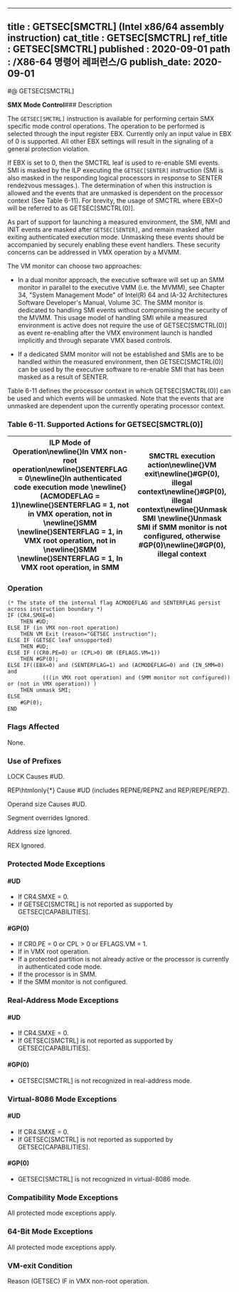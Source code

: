 ----------------------------
title : GETSEC[SMCTRL] (Intel x86/64 assembly instruction)
cat_title : GETSEC[SMCTRL]
ref_title : GETSEC[SMCTRL]
published : 2020-09-01
path : /X86-64 명령어 레퍼런스/G
publish_date: 2020-09-01
----------------------------
#@ GETSEC[SMCTRL]

**SMX Mode Control**### Description


The `GETSEC[SMCTRL]` instruction is available for performing certain SMX specific mode control operations. The operation to be performed is selected through the input register EBX. Currently only an input value in EBX of 0 is supported. All other EBX settings will result in the signaling of a general protection violation. 

If EBX is set to 0, then the SMCTRL leaf is used to re-enable SMI events. SMI is masked by the ILP executing the `GETSEC[SENTER]` instruction (SMI is also masked in the responding logical processors in response to SENTER rendezvous messages.). The determination of when this instruction is allowed and the events that are unmasked is dependent on the processor context (See Table 6-11). For brevity, the usage of SMCTRL where EBX=0 will be referred to as GETSEC[SMCTRL(0)].

As part of support for launching a measured environment, the SMI, NMI and INIT events are masked after `GETSEC[SENTER]`, and remain masked after exiting authenticated execution mode. Unmasking these events should be accompanied by securely enabling these event handlers. These security concerns can be addressed in VMX operation by a MVMM. 

The VM monitor can choose two approaches:

*  In a dual monitor approach, the executive software will set up an SMM monitor in parallel to the executive VMM (i.e. the MVMM), see Chapter 34, "System Management Mode" of Intel(R) 64 and IA-32 Architectures Software Developer's Manual, Volume 3C. The SMM monitor is dedicated to handling SMI events without compromising the security of the MVMM. This usage model of handling SMI while a measured environment is active does not require the use of GETSEC[SMCTRL(0)] as event re-enabling after the VMX environment launch is handled implicitly and through separate VMX based controls. 

*  If a dedicated SMM monitor will not be established and SMIs are to be handled within the measured environment, then GETSEC[SMCTRL(0)] can be used by the executive software to re-enable SMI that has been masked as a result of SENTER.

Table 6-11 defines the processor context in which GETSEC[SMCTRL(0)] can be used and which events will be unmasked. Note that the events that are unmasked are dependent upon the currently operating processor context.

### Table 6-11.  Supported Actions for GETSEC[SMCTRL(0)]


|**ILP Mode of Operation**\newline{}In VMX non-root operation\newline{}SENTERFLAG = 0\newline{}In authenticated code execution mode \newline{}(ACMODEFLAG = 1)\newline{}SENTERFLAG = 1, not in VMX operation, not in \newline{}SMM \newline{}SENTERFLAG = 1, in VMX root operation, not in \newline{}SMM \newline{}SENTERFLAG = 1, In VMX root operation, in SMM|**SMCTRL execution action**\newline{}VM exit\newline{}#GP(0), illegal context\newline{}#GP(0), illegal context\newline{}Unmask SMI \newline{}Unmask SMI if SMM monitor is not configured, otherwise #GP(0)\newline{}#GP(0), illegal context|
|---------------------------------------------------------------------------------------------------------------------------------------------------------------------------------------------------------------------------------------------------------------------------------------------------------------------------------------------------------------|-------------------------------------------------------------------------------------------------------------------------------------------------------------------------------------------------------------------------------------------|

### Operation

```info-verb
(* The state of the internal flag ACMODEFLAG and SENTERFLAG persist across instruction boundary *)
IF (CR4.SMXE=0)
    THEN #UD;
ELSE IF (in VMX non-root operation)
    THEN VM Exit (reason="GETSEC instruction");
ELSE IF (GETSEC leaf unsupported)
    THEN #UD;
ELSE IF ((CR0.PE=0) or (CPL>0) OR (EFLAGS.VM=1))
    THEN #GP(0);
ELSE IF((EBX=0) and (SENTERFLAG=1) and (ACMODEFLAG=0) and (IN_SMM=0) and
           (((in VMX root operation) and (SMM monitor not configured)) or (not in VMX operation)) )
    THEN unmask SMI;
ELSE
    #GP(0);
END
```
### Flags Affected


None.

### Use of Prefixes


LOCK Causes #UD.

REP\htmlonly{*} Cause #UD (includes REPNE/REPNZ and REP/REPE/REPZ).

Operand size Causes #UD.

Segment overrides Ignored.

Address size Ignored.

REX Ignored.


### Protected Mode Exceptions

#### #UD
* If CR4.SMXE = 0.
* If GETSEC[SMCTRL] is not reported as supported by GETSEC[CAPABILITIES].

#### #GP(0)
* If CR0.PE = 0 or CPL > 0 or EFLAGS.VM = 1.
* If in VMX root operation.
* If a protected partition is not already active or the processor is currently in authenticated code mode.
* If the processor is in SMM.
* If the SMM monitor is not configured.

### Real-Address Mode Exceptions

#### #UD
* If CR4.SMXE = 0.
* If GETSEC[SMCTRL] is not reported as supported by GETSEC[CAPABILITIES].

#### #GP(0)
* GETSEC[SMCTRL] is not recognized in real-address mode.

### Virtual-8086 Mode Exceptions

#### #UD
* If CR4.SMXE = 0.
* If GETSEC[SMCTRL] is not reported as supported by GETSEC[CAPABILITIES].

#### #GP(0)
* GETSEC[SMCTRL] is not recognized in virtual-8086 mode.

### Compatibility Mode Exceptions



All protected mode exceptions apply.


### 64-Bit Mode Exceptions



All protected mode exceptions apply.

### VM-exit Condition


Reason (GETSEC) IF in VMX non-root operation.

